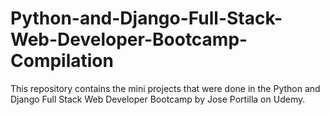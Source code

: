# Python-and-Django-Full-Stack-Web-Developer-Bootcamp-Compilation
This repository contains the mini projects that were done in the Python and Django Full Stack Web Developer Bootcamp by Jose Portilla on Udemy.
